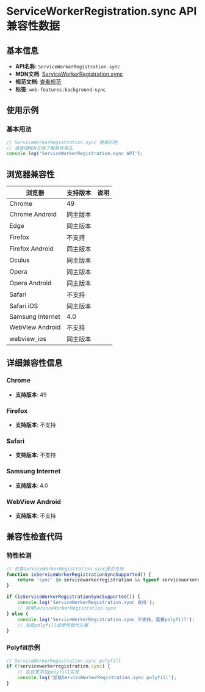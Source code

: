 # ServiceWorkerRegistration.sync API 兼容性数据

## 基本信息

- **API名称**: `ServiceWorkerRegistration.sync`
- **MDN文档**: [ServiceWorkerRegistration.sync](https://developer.mozilla.org/docs/Web/API/ServiceWorkerRegistration/sync)
- **规范文档**: [查看规范](https://wicg.github.io/background-sync/spec/#dom-serviceworkerregistration-sync)
- **标签**: `web-features:background-sync`

## 使用示例

### 基本用法

```javascript
// ServiceWorkerRegistration.sync 使用示例
// 请查阅MDN文档了解具体用法
console.log('ServiceWorkerRegistration.sync API');
```

## 浏览器兼容性

| 浏览器 | 支持版本 | 说明 |
|--------|----------|------|
| Chrome | 49 |  |
| Chrome Android | 同主版本 |  |
| Edge | 同主版本 |  |
| Firefox | 不支持 |  |
| Firefox Android | 同主版本 |  |
| Oculus | 同主版本 |  |
| Opera | 同主版本 |  |
| Opera Android | 同主版本 |  |
| Safari | 不支持 |  |
| Safari iOS | 同主版本 |  |
| Samsung Internet | 4.0 |  |
| WebView Android | 不支持 |  |
| webview_ios | 同主版本 |  |

## 详细兼容性信息

### Chrome

- **支持版本**: 49

### Firefox

- **支持版本**: 不支持

### Safari

- **支持版本**: 不支持

### Samsung Internet

- **支持版本**: 4.0

### WebView Android

- **支持版本**: 不支持

## 兼容性检查代码

### 特性检测

```javascript
// 检查ServiceWorkerRegistration.sync是否支持
function isServiceWorkerRegistrationSyncSupported() {
    return 'sync' in serviceworkerregistration && typeof serviceworkerregistration.sync === 'function';
}

if (isServiceWorkerRegistrationSyncSupported()) {
    console.log('ServiceWorkerRegistration.sync 支持');
    // 使用ServiceWorkerRegistration.sync
} else {
    console.log('ServiceWorkerRegistration.sync 不支持，需要polyfill');
    // 加载polyfill或使用替代方案
}
```

### Polyfill示例

```javascript
// ServiceWorkerRegistration.sync polyfill
if (!serviceworkerregistration.sync) {
    // 在这里添加polyfill实现
    console.log('加载ServiceWorkerRegistration.sync polyfill');
}
```


